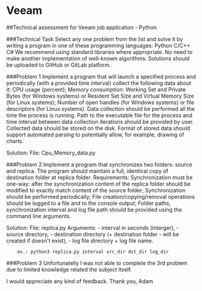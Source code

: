 # Veeam
##Technical assessment for Veeam job application - Python



###Technical Task
Select any one problem from the list and solve it by writing a program in one of these programming languages:
Python 
C/C++
C#
We recommend using standard libraries where appropriate. No need to make another implementation of well-known algorithms.
Solutions should be uploaded to GitHub or GitLab platform.



###Problem 1
Implement a program that will launch a specified process and periodically (with a provided time interval) collect the following data about it:
CPU usage (percent);
Memory consumption: Working Set and Private Bytes (for Windows systems) or Resident Set Size and Virtual Memory Size (for Linux systems);
Number of open handles (for Windows systems) or file descriptors (for Linux systems).
Data collection should be performed all the time the process is running. Path to the executable file for the process and time interval between data collection iterations should be provided by user. Collected data should be stored on the disk. Format of stored data should support automated parsing to potentially allow, for example, drawing of charts.

Solution:
File: Cpu_Memory_data.py


###Problem 2
Implement a program that synchronizes two folders: source and replica. The program should maintain a full, identical copy of destination folder at replica folder.
Requirements:
Synchronization must be one-way: after the synchronization content of the replica folder should be modified to exactly match content of the source folder;
Synchronization should be performed periodically;
File creation/copying/removal operations should be logged to a file and to the console output;
Folder paths, synchronization interval and log file path should be provided using the command line arguments.

Solution:
File: replica.py
Arguments:
		- interval in seconds (interger),
		- source directory,
		- destination directory (+ destination folder - will be created if doesn't exist),
		- log file directory + log file name.		

		ex.: python3 replica.py interval src_dir dst_dir log_dir


###Problem 3
Unfortunatelly I was not able to complete the 3rd problem due to limited knowledge related the subject itself. 

I would appreciate any kind of feedback.
Thank you, 
Adam
